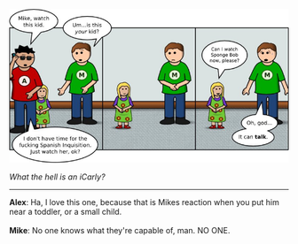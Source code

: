 <!--
.. title: Baby Steps
.. slug: baby-steps
.. date: 2010/09/06 00:00:00
.. tags: 
.. link: 
.. description: 
-->

<a href='baby-steps.html' title='View comments'>
<img class='comic' src='../assets/comics/20100906.jpg' />
</a>

<em>What the hell is an iCarly?</em>

<!-- TEASER_END -->
<hr />

<div class='comments'>
<b>Alex</b>: Ha, I love this one, because that is Mikes reaction when you put him near a toddler, or a small child.<br /><br />
<b>Mike</b>: No one knows what they're capable of, man. NO ONE.<br /><br />
</div>

